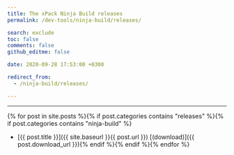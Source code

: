 ```yaml
---
title: The xPack Ninja Build releases
permalink: /dev-tools/ninja-build/releases/

search: exclude
toc: false
comments: false
github_editme: false

date: 2020-09-28 17:53:00 +0300

redirect_from:
  - /ninja-build/releases/

---
```


___
{% for post in site.posts %}{% if post.categories contains "releases" %}{% if post.categories contains "ninja-build" %}
* [{{ post.title }}]({{ site.baseurl }}{{ post.url }}) [(download)]({{ post.download_url }}){% endif %}{% endif %}{% endfor %}

